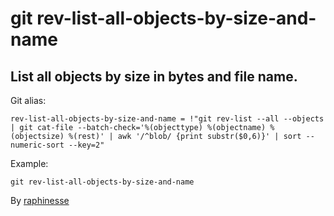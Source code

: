 # git rev-list-all-objects-by-size-and-name

## List all objects by size in bytes and file name.

Git alias:

```git
rev-list-all-objects-by-size-and-name = !"git rev-list --all --objects | git cat-file --batch-check='%(objecttype) %(objectname) %(objectsize) %(rest)' | awk '/^blob/ {print substr($0,6)}' | sort --numeric-sort --key=2"
```

Example:

```shell
git rev-list-all-objects-by-size-and-name
```

By [raphinesse](https://stackoverflow.com/users/380229/raphinesse)
